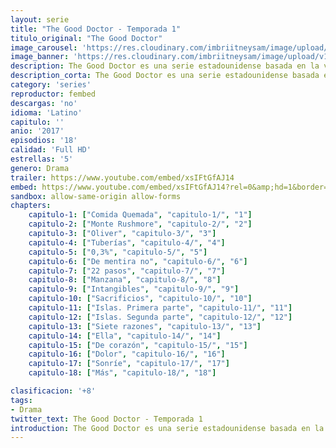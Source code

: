 ```yaml
---
layout: serie
title: "The Good Doctor - Temporada 1"
titulo_original: "The Good Doctor"
image_carousel: 'https://res.cloudinary.com/imbriitneysam/image/upload/v1547171018/GOOD-poster-min.jpg'
image_banner: 'https://res.cloudinary.com/imbriitneysam/image/upload/v1547171018/good-banner-min.jpg'
description: The Good Doctor es una serie estadounidense basada en la vida de Shaun Murphy. Shaun es un joven cirujano con autismo y con un gran cociente intelectual, que abandona su tranquila vida en su ciudad natal para mudarse a un prestigioso hospital y trabajar en la unidad de cirugía. Inundado en sus pensamientos y solo en el mundo incapaz de conectar con las personas que se encuentran a su alrededor, el protagonista utiliza sus extraordinarias habilidades cirujanas para salvar vidas. Shaun acepta todo tipo de retos con el único objetivo de conseguir mejorar las vidas de las personas y desafiar el escepticismo de sus compañeros.
description_corta: The Good Doctor es una serie estadounidense basada en la vida de Shaun Murphy. Shaun es un joven cirujano con autismo y con un gran cociente intelectual, que abandona su tranquila vida en su ciudad natal para mudarse a un prestigioso hospital y trabajar en la...
category: 'series'
reproductor: fembed
descargas: 'no'
idioma: 'Latino'
capitulo: ''
anio: '2017'
episodios: '18'
calidad: 'Full HD'
estrellas: '5'
genero: Drama
trailer: https://www.youtube.com/embed/xsIFtGfAJ14
embed: https://www.youtube.com/embed/xsIFtGfAJ14?rel=0&amp;hd=1&border=0&wmode=opaque&enablejsapi=1&modestbranding=1&controls=1&showinfo=1
sandbox: allow-same-origin allow-forms 
chapters:
    capitulo-1: ["Comida Quemada", "capitulo-1/", "1"]
    capitulo-2: ["Monte Rushmore", "capitulo-2/", "2"]
    capitulo-3: ["Oliver", "capitulo-3/", "3"]
    capitulo-4: ["Tuberías", "capitulo-4/", "4"]
    capitulo-5: ["0,3%", "capitulo-5/", "5"]
    capitulo-6: ["De mentira no", "capitulo-6/", "6"]
    capitulo-7: ["22 pasos", "capitulo-7/", "7"]
    capitulo-8: ["Manzana", "capitulo-8/", "8"]
    capitulo-9: ["Intangibles", "capitulo-9/", "9"]
    capitulo-10: ["Sacrificios", "capitulo-10/", "10"]
    capitulo-11: ["Islas. Primera parte", "capitulo-11/", "11"]
    capitulo-12: ["Islas. Segunda parte", "capitulo-12/", "12"]
    capitulo-13: ["Siete razones", "capitulo-13/", "13"]
    capitulo-14: ["Ella", "capitulo-14/", "14"]
    capitulo-15: ["De corazón", "capitulo-15/", "15"]
    capitulo-16: ["Dolor", "capitulo-16/", "16"]
    capitulo-17: ["Sonríe", "capitulo-17/", "17"]
    capitulo-18: ["Más", "capitulo-18/", "18"]

clasificacion: '+8'
tags:
- Drama
twitter_text: The Good Doctor - Temporada 1
introduction: The Good Doctor es una serie estadounidense basada en la vida de Shaun Murphy. Shaun es un joven cirujano con autismo y con un gran cociente intelectual, que abandona su tranquila vida en su ciudad natal para mudarse a un prestigioso hospital y trabajar en la...
---
```












